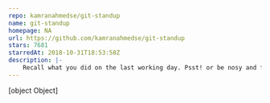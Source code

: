 ```yaml
---
repo: kamranahmedse/git-standup
name: git-standup
homepage: NA
url: https://github.com/kamranahmedse/git-standup
stars: 7681
starredAt: 2018-10-31T18:53:58Z
description: |-
    Recall what you did on the last working day. Psst! or be nosy and find what someone else in your team did ;-)
---
```


[object Object]
